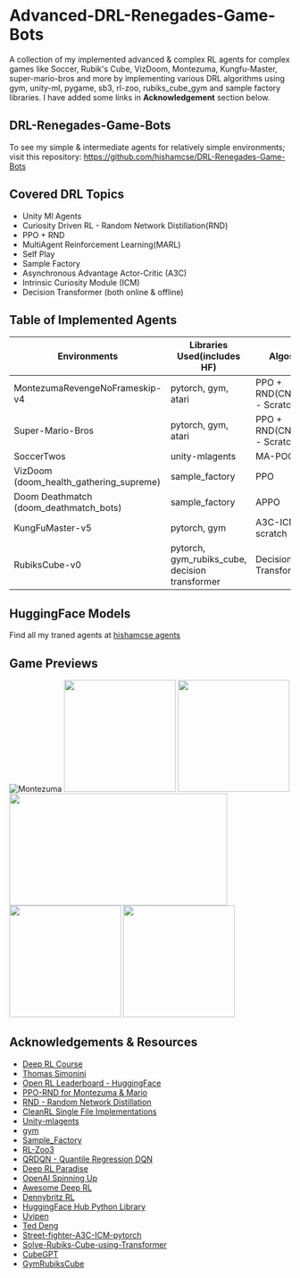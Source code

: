 # Advanced-DRL-Renegades-Game-Bots

A collection of my implemented advanced & complex RL agents for complex games like Soccer, Rubik's Cube, VizDoom, Montezuma, Kungfu-Master, super-mario-bros and more by implementing various DRL algorithms 
using gym, unity-ml, pygame, sb3, rl-zoo, rubiks_cube_gym and sample factory libraries. I have added some links in **Acknowledgement** section below. 

## DRL-Renegades-Game-Bots
To see my simple & intermediate agents for relatively simple environments; visit this repository: https://github.com/hishamcse/DRL-Renegades-Game-Bots

## Covered DRL Topics
  * Unity Ml Agents
  * Curiosity Driven RL - Random Network Distillation(RND)
  * PPO + RND
  * MultiAgent Reinforcement Learning(MARL)
  * Self Play
  * Sample Factory
  * Asynchronous Advantage Actor-Critic (A3C)
  * Intrinsic Curiosity Module (ICM)
  * Decision Transformer (both online & offline)

## Table of Implemented Agents

| **Environments**                       | **Libraries Used(includes HF)**                                       | **Algos**                    | **Kaggle Notebooks** |
|----------------------------------------|-----------------------------------------------------------------------|------------------------------|----------------------|
| MontezumaRevengeNoFrameskip-v4         | pytorch, gym, atari                                                   | PPO + RND(CNN) - Scratch     | [Link](https://www.kaggle.com/code/syedjarullahhisham/drl-extra-personal-unit-5-rnd-montezuma-mario-bros)                     |
| Super-Mario-Bros                       | pytorch, gym, atari                                                   | PPO + RND(CNN) - Scratch     | [Link](https://www.kaggle.com/code/syedjarullahhisham/drl-extra-personal-unit-5-rnd-super-mario-bros)                     |
| SoccerTwos                             | unity-mlagents                                                        | MA-POCA                      | [Link](https://www.kaggle.com/code/syedjarullahhisham/drl-huggingface-unit-7-marl-soccer-2vs2)                     |
| VizDoom (doom_health_gathering_supreme)| sample_factory                                                        | PPO                          | [Link](https://www.kaggle.com/code/syedjarullahhisham/drl-huggingface-unit-8-ii-smpfc-vizdoom-deathmatch)                     |
| Doom Deathmatch (doom_deathmatch_bots) | sample_factory                                                        | APPO                         | [Link](https://www.kaggle.com/code/syedjarullahhisham/drl-huggingface-unit-8-ii-smpfc-vizdoom-deathmatch)                     |
| KungFuMaster-v5                        | pytorch, gym                                                          | A3C-ICM-scratch              | [Link](https://www.kaggle.com/code/syedjarullahhisham/drl-extra-personal-adv-drl-a3c-icm-kungfu-master)
| RubiksCube-v0                          | pytorch, gym_rubiks_cube, decision transformer                        | Decision Transformer         | [Link](https://www.kaggle.com/code/syedjarullahhisham/drl-advanced-decisiontransformer-rubikscube)

## HuggingFace Models
Find all my traned agents at [hishamcse agents](https://huggingface.co/hishamcse)

## Game Previews
  ![Montezuma](https://www.gymlibrary.dev/_images/montezuma_revenge.gif) <img src="https://media.tenor.com/pKgBbArPChQAAAAC/mario-super.gif" height="200"/> <img src="https://encrypted-tbn0.gstatic.com/images?q=tbn:ANd9GcS1LFs0griZFmQBd1Pw_odjoUN1vdxBY1iz3de2HQFxHMHAlqJA9un1zJRQk8F6LuNjFiM&usqp=CAU" height="200" width="200"/> 
  <img src="https://www.gocoder.one/static/unity-ml-agents-soccertwos-b6e8a229df44d79b8d8a559338680026.gif" width="390" height="200"/> <img src="https://www.gymlibrary.dev/_images/kung_fu_master.gif" height="200"/> 
  <img src="https://i.sstatic.net/wgKuG.gif" height="200"/> 


## Acknowledgements & Resources
   * [Deep RL Course](https://huggingface.co/learn/deep-rl-course/unit0/introduction)
   * [Thomas Simonini](https://x.com/ThomasSimonini)
   * [Open RL Leaderboard - HuggingFace](https://huggingface.co/spaces/open-rl-leaderboard/leaderboard)
   * [PPO-RND for Montezuma & Mario](https://github.com/alirezakazemipour/PPO-RND/tree/main)
   * [RND - Random Network Distillation](https://medium.com/data-from-the-trenches/curiosity-driven-learning-through-random-network-distillation-488ffd8e5938)
   * [CleanRL Single File Implementations](https://docs.cleanrl.dev/)
   * [Unity-mlagents](https://github.com/Unity-Technologies/ml-agents)
   * [gym](https://www.gymlibrary.dev/index.html)
   * [Sample_Factory](https://www.samplefactory.dev/)
   * [RL-Zoo3](https://stable-baselines3.readthedocs.io/en/master/guide/rl_zoo.html)
   * [QRDQN - Quantile Regression DQN](https://advancedoracademy.medium.com/quantile-regression-dqn-pushing-the-boundaries-of-value-distribution-approximation-in-620af75ec5f3)
   * [Deep RL Paradise](https://github.com/alirezakazemipour/DeepRL-Paradise)
   * [OpenAI Spinning Up](https://spinningup.openai.com/en/latest/)
   * [Awesome Deep RL](https://github.com/kengz/awesome-deep-rl)
   * [Dennybritz RL](https://github.com/dennybritz/reinforcement-learning)
   * [HuggingFace Hub Python Library](https://huggingface.co/docs/huggingface_hub/index)
   * [Uvipen](https://github.com/uvipen)
   * [Ted Deng](https://github.com/tedtedtedtedtedted)
   * [Street-fighter-A3C-ICM-pytorch](https://github.com/uvipen/Street-fighter-A3C-ICM-pytorch)
   * [Solve-Rubiks-Cube-using-Transformer](https://github.com/tedtedtedtedtedted/Solve-Rubiks-Cube-Via-Transformer/tree/main)
   * [CubeGPT](https://github.com/tedtedtedtedtedted/Solve-Rubiks-Cube-Via-Transformer/tree/main/CubeGPT)
   * [GymRubiksCube](https://github.com/mgroling/GymRubiksCube)
